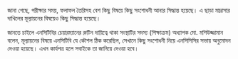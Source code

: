 জানা গেছে, পরীক্ষার সময়, ফলাফল তৈরিসহ বেশ কিছু বিষয়ে কিছু সংশোধনী আনার সিদ্ধান্ত হয়েছে। এ ছাড়া মাদ্রাসার দাখিলের মূল্যায়নের বিষয়েও কিছু সিদ্ধান্ত হয়েছে।

জানতে চাইলে এনসিটিবির চেয়ারম্যানের রুটিন দায়িত্বে থাকা সংস্থাটির সদস্য (শিক্ষাক্রম) অধ্যাপক মো. মশিউজ্জামান বলেন, মূল্যায়নের বিষয়ে এনসিটিবি যে কৌশল ঠিক করেছিল, সেখানে কিছু সংশোধনী নিয়ে এনসিসিসির সভায় অনুমোদন দেওয়া হয়েছে। এখন কার্যপত্র হলে সবাইকে তা জানিয়ে দেওয়া হবে।
